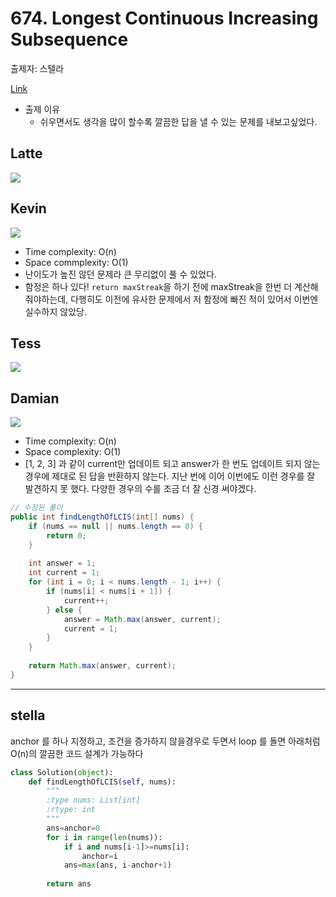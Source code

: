 # 674. Longest Continuous Increasing Subsequence

출제자: 스텔라

[Link](https://leetcode.com/problems/longest-continuous-increasing-subsequence/)

- 출제 이유
  - 쉬우면서도 생각을 많이 할수록 깔끔한 답을 낼 수 있는 문제를 내보고싶었다.

## Latte
![](./images/20200105_674_latte.jpeg)

## Kevin
![](./images/20200105_674_kevin.jpeg)

- Time complexity: O(n)
- Space commplexity: O(1)
- 난이도가 높진 않던 문제라 큰 무리없이 풀 수 있었다.
- 함정은 하나 있다! ```return maxStreak```을 하기 전에 maxStreak을 한번 더 계산해줘야하는데, 다행히도 이전에 유사한 문제에서 저 함정에 빠진 적이 있어서 이번엔 실수하지 않았당.

## Tess
![](./images/20200105_674_tess.jpeg)

## Damian
![](./images/20200105_674_damian.jpeg)

- Time complexity: O(n)
- Space complexity: O(1)
- [1, 2, 3] 과 같이 current만 업데이트 되고 answer가 한 번도 업데이트 되지 않는 경우에 제대로 된 답을 반환하지 않는다. 지난 번에 이어 이번에도 이런 경우를 잘 발견하지 못 했다. 다양한 경우의 수를 조금 더 잘 신경 써야겠다.
```java
// 수정된 풀이
public int findLengthOfLCIS(int[] nums) {
    if (nums == null || nums.length == 0) {
        return 0;
    }
    
    int answer = 1;
    int current = 1;
    for (int i = 0; i < nums.length - 1; i++) {
        if (nums[i] < nums[i + 1]) {
            current++;
        } else {
            answer = Math.max(answer, current);
            current = 1;
        }
    }
    
    return Math.max(answer, current);
}
```

---
## stella
anchor 를 하나 지정하고, 조건을 증가하지 않을경우로 두면서 loop 를 돌면 아래처럼 O(n)의 깔끔한 코드 설계가 가능하다
```python
class Solution(object):
    def findLengthOfLCIS(self, nums):
        """
        :type nums: List[int]
        :rtype: int
        """
        ans=anchor=0
        for i in range(len(nums)):
            if i and nums[i-1]>=nums[i]:
                anchor=i
            ans=max(ans, i-anchor+1)
            
        return ans
```
